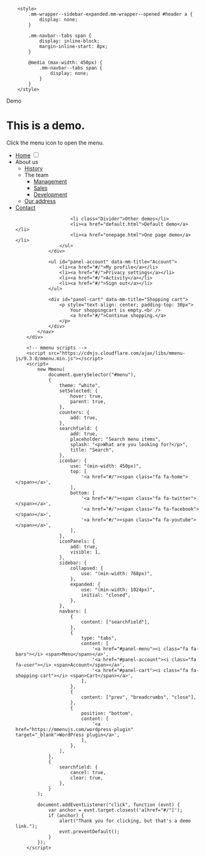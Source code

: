 <link
            rel="stylesheet"
            href="http://maxcdn.bootstrapcdn.com/font-awesome/4.7.0/css/font-awesome.min.css"
        />
        <link rel="stylesheet" href="https://fastly.jsdelivr.net/gh/FrDH/mmenu-js/demo/css/demo.css" />
        <link rel="stylesheet" href="https://cdnjs.cloudflare.com/ajax/libs/mmenu-js/9.3.0/mmenu.min.css" />

        <style>
            .mm-wrapper--sidebar-expanded.mm-wrapper--opened #header a {
                display: none;
            }

            .mm-navbar--tabs span {
                display: inline-block;
                margin-inline-start: 8px;
            }

            @media (max-width: 450px) {
                .mm-navbar--tabs span {
                    display: none;
                }
            }
        </style>

<div id="page">
            <div id="header">
                <a href="#menu"><span></span></a>
                Demo
            </div>
            <div id="content">
                <h1>This is a demo.</h1>
                <p>Click the menu icon to open the menu.</p>
            </div>
            <nav id="menu">
                <div id="panel-menu">
                    <ul>
                        <li>
                            <a href="#/">Home</a>
                            <input type="checkbox" class="mm-toggle" />
                        </li>
                        <li>
                            <span>About us</span>
                            <ul>
                                <li><a href="#/">History</a></li>
                                <li>
                                    <span>The team</span>
                                    <ul>
                                        <li><a href="#/">Management</a></li>
                                        <li><a href="#/">Sales</a></li>
                                        <li><a href="#/">Development</a></li>
                                    </ul>
                                </li>
                                <li><a href="#/">Our address</a></li>
                            </ul>
                        </li>
                        <li><a href="#/">Contact</a></li>

                        <li class="Divider">Other demos</li>
                        <li><a href="default.html">Default demo</a></li>
                        <li><a href="onepage.html">One page demo</a></li>
                    </ul>
                </div>

                <ul id="panel-account" data-mm-title="Account">
                    <li><a href="#/">My profile</a></li>
                    <li><a href="#/">Privacy settings</a></li>
                    <li><a href="#/">Activity</a></li>
                    <li><a href="#/">Sign out</a></li>
                </ul>

                <div id="panel-cart" data-mm-title="Shopping cart">
                    <p style="text-align: center; padding-top: 30px">
                        Your shoppingcart is empty.<br />
                        <a href="#/">Continue shopping.</a>
                    </p>
                </div>
            </nav>
        </div>

        <!-- mmenu scripts -->
        <script src="https://cdnjs.cloudflare.com/ajax/libs/mmenu-js/9.3.0/mmenu.min.js"></script>
        <script>
            new Mmenu(
                document.querySelector("#menu"),
                {
                    theme: "white",
                    setSelected: {
                        hover: true,
                        parent: true,
                    },
                    counters: {
                        add: true,
                    },
                    searchfield: {
                        add: true,
                        placeholder: "Search menu items",
                        splash: "<p>What are you looking for?</p>",
                        title: "Search",
                    },
                    iconbar: {
                        use: "(min-width: 450px)",
                        top: [
                            '<a href="#/"><span class="fa fa-home"></span></a>',
                        ],
                        bottom: [
                            '<a href="#/"><span class="fa fa-twitter"></span></a>',
                            '<a href="#/"><span class="fa fa-facebook"></span></a>',
                            '<a href="#/"><span class="fa fa-youtube"></span></a>',
                        ],
                    },
                    iconPanels: {
                        add: true,
                        visible: 1,
                    },
                    sidebar: {
                        collapsed: {
                            use: "(min-width: 768px)",
                        },
                        expanded: {
                            use: "(min-width: 1024px)",
                            initial: "closed",
                        },
                    },
                    navbars: [
                        {
                            content: ["searchfield"],
                        },
                        {
                            type: "tabs",
                            content: [
                                '<a href="#panel-menu"><i class="fa fa-bars"></i> <span>Menu</span></a>',
                                '<a href="#panel-account"><i class="fa fa-user"></i> <span>Account</span></a>',
                                '<a href="#panel-cart"><i class="fa fa-shopping-cart"></i> <span>Cart</span></a>',
                            ],
                        },
                        {
                            content: ["prev", "breadcrumbs", "close"],
                        },
                        {
                            position: "bottom",
                            content: [
                                '<a href="https://mmenujs.com/wordpress-plugin" target="_blank">WordPress plugin</a>',
                            ],
                        },
                    ],
                },
                {
                    searchfield: {
                        cancel: true,
                        clear: true,
                    },
                }
            );

            document.addEventListener("click", function (evnt) {
                var anchor = evnt.target.closest('a[href="#/"]');
                if (anchor) {
                    alert("Thank you for clicking, but that's a demo link.");
                    evnt.preventDefault();
                }
            });
        </script>